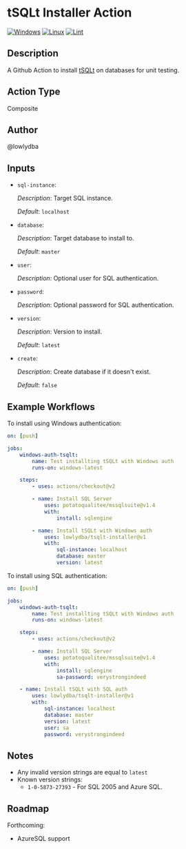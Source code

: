 # tSQLt Installer Action

[![Windows](https://github.com/lowlydba/tsqlt-installer/actions/workflows/windows.yml/badge.svg)](https://github.com/lowlydba/tsqlt-installer/actions/workflows/windows.yml)
[![Linux](https://github.com/lowlydba/tsqlt-installer/actions/workflows/linux.yml/badge.svg)](https://github.com/lowlydba/tsqlt-installer/actions/workflows/linux.yml)
[![Lint](https://github.com/lowlydba/tsqlt-installer/actions/workflows/linter.yml/badge.svg)](https://github.com/lowlydba/tsqlt-installer/actions/workflows/linter.yml)

## Description

A Github Action to install [tSQLt](https://github.com/tSQLt-org/tSQLt) on databases for unit testing.

## Action Type

Composite

## Author

@lowlydba

## Inputs

* `sql-instance`:

    *Description*: Target SQL instance.

    *Default*: `localhost`

* `database`:

    *Description*: Target database to install to.

    *Default*: `master`

* `user`:

    *Description*: Optional user for SQL authentication.

* `password`:

    *Description*: Optional password for SQL authentication.

* `version`:

    *Description*: Version to install.

    *Default*: `latest`

* `create`:

    *Description*: Create database if it doesn't exist.

    *Default*: `false`

## Example Workflows

To install using Windows authentication:

```yml
on: [push]

jobs:
    windows-auth-tsqlt:
        name: Test installting tSQLt with Windows auth
        runs-on: windows-latest

    steps:
        - uses: actions/checkout@v2

        - name: Install SQL Server
            uses: potatoqualitee/mssqlsuite@v1.4
            with:
                install: sqlengine

        - name: Install tSQLt with Windows auth
            uses: lowlydba/tsqlt-installer@v1
            with:
                sql-instance: localhost
                database: master
                version: latest
```

To install using SQL authentication:

```yml
on: [push]

jobs:
    windows-auth-tsqlt:
        name: Test installting tSQLt with Windows auth
        runs-on: windows-latest

    steps:
        - uses: actions/checkout@v2

        - name: Install SQL Server
            uses: potatoqualitee/mssqlsuite@v1.4
            with:
                install: sqlengine
                sa-password: verystrongindeed

    - name: Install tSQLt with SQL auth
        uses: lowlydba/tsqlt-installer@v1
        with:
            sql-instance: localhost
            database: master
            version: latest
            user: sa
            password: verystrongindeed
```

## Notes

* Any invalid version strings are equal to `latest`
* Known version strings:
  * `1-0-5873-27393` - For SQL 2005 and Azure SQL.

## Roadmap

Forthcoming:

* AzureSQL support
